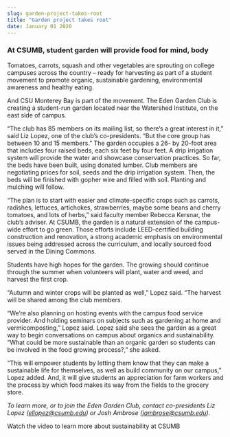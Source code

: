 ```yaml
---
slug: garden-project-takes-root
title: "Garden project takes root"
date: January 01 2020
---
```


 
<h3>At CSUMB, student garden will provide food for mind, body</h3>
<p>
  Tomatoes, carrots, squash and other vegetables are sprouting on college
  campuses across the country – ready for harvesting as part of a student
  movement to promote organic, sustainable gardening, environmental awareness
  and healthy eating.
</p>
<p>
  And CSU Monterey Bay is part of the movement. The Eden Garden Club is creating
  a student-run garden located near the Watershed Institute, on the east side of
  campus.
</p>
<p>
  “The club has 85 members on its mailing list, so there’s a great interest in
  it,” said Liz Lopez, one of the club’s co-presidents. “But the core group has
  between 10 and 15 members.” The garden occupies a 26- by 20-foot area that
  includes four raised beds, each six feet by four feet. A drip irrigation
  system will provide the water and showcase conservation practices. So far, the
  beds have been built, using donated lumber. Club members are negotiating
  prices for soil, seeds and the drip irrigation system. Then, the beds will be
  finished with gopher wire and filled with soil. Planting and mulching will
  follow.
</p>
<p>
  “The plan is to start with easier and climate-specific crops such as carrots,
  radishes, lettuces, artichokes, strawberries, maybe some beans and cherry
  tomatoes, and lots of herbs,” said faculty member Rebecca Kersnar, the club’s
  adviser. At CSUMB, the garden is a natural extension of the campus-wide effort
  to go green. Those efforts include LEED-certified building construction and
  renovation, a strong academic emphasis on environmental issues being addressed
  across the curriculum, and locally sourced food served in the Dining Commons.
</p>
<p>
  Students have high hopes for the garden. The growing should continue through
  the summer when volunteers will plant, water and weed, and harvest the first
  crop.
</p>
<p>
  “Autumn and winter crops will be planted as well,” Lopez said. “The harvest
  will be shared among the club members.
</p>
<p>
  “We’re also planning on hosting events with the campus food service provider.
  And holding seminars on subjects such as gardening at home and
  vermicomposting,” Lopez said. Lopez said she sees the garden as a great way to
  begin conversations on campus about organics and sustainability. “What could
  be more sustainable than an organic garden so students can be involved in the
  food growing process?,” she asked.
</p>
<p>
  “This will empower students by letting them know that they can make a
  sustainable life for themselves, as well as build community on our campus,”
  Lopez added. And, it will give students an appreciation for farm workers and
  the process by which food makes its way from the fields to the grocery store.
</p>
<p>
  <em
    >To learn more, or to join the Eden Garden Club, contact co-presidents Liz
    Lopez (<a href="mailto:ellopez@csumb.edu">ellopez@csumb.edu</a>) or Josh
    Ambrose (<a href="mailto:jambrose@csumb.edu">jambrose@csumb.edu</a>).</em
  >
</p>
<p>Watch the video to learn more about sustainability at CSUMB</p>
 
